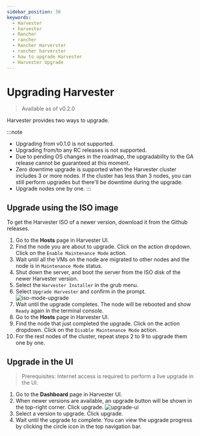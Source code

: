 ```yaml
---
sidebar_position: 30
keywords:
  - Harvester
  - harvester
  - Rancher
  - rancher
  - Rancher Harverster
  - rancher harverster
  - how to upgrade Harvester
  - Harvester Upgrade
---
```


# Upgrading Harvester

> Available as of v0.2.0

Harvester provides two ways to upgrade.

:::note

- Upgrading from v0.1.0 is not supported.
- Upgrading from/to any RC releases is not supported.
- Due to pending OS changes in the roadmap, the upgradability to the GA release cannot be guaranteed at this moment.
- Zero downtime upgrade is supported when the Harvester cluster includes 3 or more nodes. If the cluster has less than 3 nodes, you can still perform upgrades but there'll be downtime during the upgrade.
- Upgrade nodes one by one.
  :::

## Upgrade using the ISO image

To get the Harvester ISO of a newer version, download it from the Github releases.

1. Go to the **Hosts** page in Harvester UI.
1. Find the node you are about to upgrade. Click on the action dropdown. Click on the `Enable Maintenance Mode` action.
1. Wait until all the VMs on the node are migrated to other nodes and the node is in `Maintenance Mode` status.
1. Shut down the server, and boot the server from the ISO disk of the newer Harvester version.
1. Select the `Harvester Installer` in the grub menu.
1. Select `Upgrade Harvester` and confirm in the prompt.
   ![iso-mode-upgrade](/img/iso-mode-upgrade.png)
1. Wait until the upgrade completes. The node will be rebooted and show `Ready` again in the terminal console.
1. Go to the **Hosts** page in Harvester UI.
1. Find the node that just completed the upgrade. Click on the action dropdown. Click on the `Disable Maintenance Mode` action.
1. For the rest nodes of the cluster, repeat steps 2 to 9 to upgrade them one by one.

## Upgrade in the UI

> Prerequisites:
> Internet access is required to perform a live upgrade in the UI.

1. Go to the **Dashboard** page in Harvester UI.
1. When newer versions are available, an upgrade button will be shown in the top-right corner. Click upgrade.
   ![upgrade-ui](/img/upgrade-ui.png)
1. Select a version to upgrade. Click upgrade.
1. Wait until the upgrade to complete. You can view the upgrade progress by clicking the circle icon in the top navigation bar.
